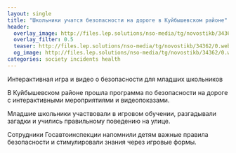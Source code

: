 ```yaml
---
layout: single
title: "Школьники учатся безопасности на дороге в Куйбышевском районе"
header:
  overlay_image: http://files.lep.solutions/nso-media/tg/novostikb/34362/0.webp
  overlay_filter: 0.5
  teaser: http://files.lep.solutions/nso-media/tg/novostikb/34362/0.webp
  og_image: http://files.lep.solutions/nso-media/tg/novostikb/34362/0.webp
categories: society incidents health
---
```


Интерактивная игра и видео о безопасности для младших школьников

В Куйбышевском районе прошла программа по безопасности на дороге с интерактивными мероприятиями и видеопоказами.

Младшие школьники участвовали в игровом обучении, разгадывали загадки и учились правильному поведению на улице.

Сотрудники Госавтоинспекции напомнили детям важные правила безопасности и стимулировали знания через игровые формы.